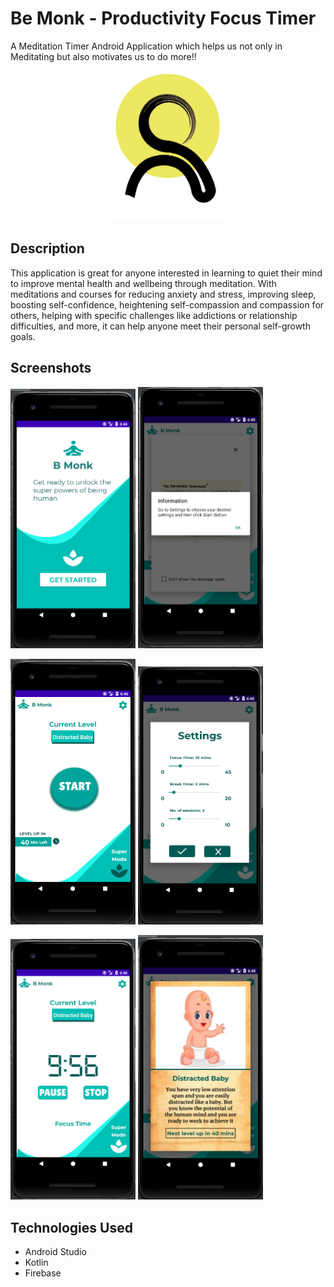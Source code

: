# Be Monk - Productivity Focus Timer

A Meditation Timer Android Application which helps us not only in Meditating but also motivates us to do more!!

<p align="center">
<img src = "images/LOGO.jpg" width="200" >
</p>

## Description

This application is great for anyone interested in learning to quiet their mind to improve mental health and wellbeing through meditation. With meditations and courses for 
reducing anxiety and stress, improving sleep, boosting self-confidence, heightening self-compassion and compassion for others, helping with specific challenges like addictions or 
relationship difficulties, and more, it can help anyone meet their personal self-growth goals.

## Screenshots

<p float="left">
<img src = "images/Screenshot%20(168).png" width="200" >
<img src = "images/Screenshot%20(169).png" width="200" >
</p>

<p float="left">
<img src = "images/Screenshot%20(177).png" width="200" >
<img src = "images/Screenshot%20(172).png" width="200" >
</p>

<p float="left">
<img src = "images/Screenshot%20(174).png" width="200" >
<img src = "images/Screenshot%20(173).png" width="200" >
</p>

## Technologies Used

- Android Studio
- Kotlin
- Firebase


